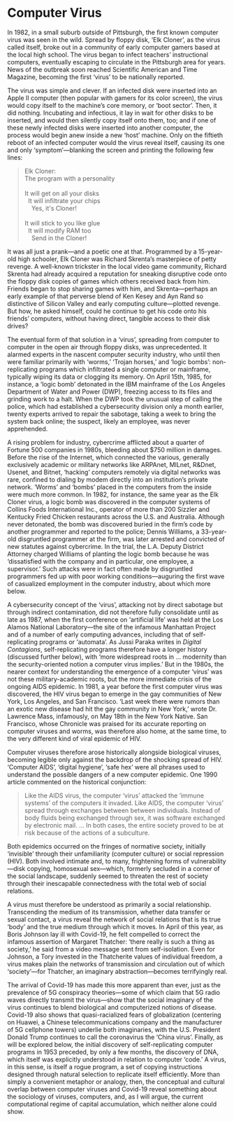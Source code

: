 # Computer Virus

In 1982, in a small suburb outside of Pittsburgh, the first known computer virus was seen in the wild. Spread by floppy disk, ‘Elk Cloner’, as the virus called itself, broke out in a community of early computer gamers based at the local high school. The virus began to infect teachers’ instructional computers, eventually escaping to circulate in the Pittsburgh area for years. News of the outbreak soon reached Scientific American and Time Magazine, becoming the first ‘virus’ to be nationally reported.

The virus was simple and clever. If an infected disk were inserted into an Apple II computer (then popular with gamers for its color screen), the virus would copy itself to the machine’s core memory, or ‘boot sector’. Then, it did nothing. Incubating and infectious, it lay in wait for other disks to be inserted, and would then silently copy itself onto them, too; and if one of these newly infected disks were inserted into another computer, the process would begin anew inside a new ‘host’ machine. Only on the fiftieth reboot of an infected computer would the virus reveal itself, causing its one and only ‘symptom’—blanking the screen and printing the following few lines:

<blockquote>Elk Cloner:<br/>
The program with a personality<br/>
    <br/>
It will get on all your disks<br/>
    &nbsp;&nbsp;It will infiltrate your chips<br/>
        &nbsp;&nbsp;&nbsp;&nbsp;Yes, it&#39;s Cloner!<br/>
<br/>
It will stick to you like glue<br/>
    &nbsp;&nbsp;It will modify RAM too<br/>
        &nbsp;&nbsp;&nbsp;&nbsp;Send in the Cloner!<br/>
</blockquote>

It was all just a prank—and a poetic one at that. Programmed by a 15-year-old high schooler, Elk Cloner was Richard Skrenta’s masterpiece of petty revenge. A well-known trickster in the  local video game community, Richard Skrenta had already acquired a reputation for sneaking disruptive code onto the floppy disk copies of games which others received back from him. Friends began to stop sharing games with him, and Skrenta—perhaps an early example of that perverse blend of Ken Kesey and Ayn Rand so distinctive of Silicon Valley and early computing culture—plotted revenge. But how, he asked himself, could he continue to get his code onto his friends’ computers, without having direct, tangible access to their disk drives?

The eventual form of that solution in a ‘virus’, spreading from computer to computer in the open air through floppy disks, was unprecedented. It alarmed experts in the nascent computer security industry, who until then were familiar primarily with ‘worms,’ ‘Trojan horses,’ and ‘logic bombs’: non-replicating programs which infiltrated a single computer or mainframe, typically wiping its data or clogging its memory. On April 15th, 1985, for instance, a ‘logic bomb’ detonated in the IBM mainframe of the Los Angeles Department of Water and Power (DWP), freezing access to its files and grinding work to a halt. When the DWP took the unusual step of calling the police, which had established a cybersecurity division only a month earlier, twenty experts arrived to repair the sabotage, taking a week to bring the system back online; the suspect, likely an employee, was never apprehended.

A rising problem for industry, cybercrime afflicted about a quarter of Fortune 500 companies in 1980s, bleeding about $750 million in damages. Before the rise of the Internet, which connected the various, generally exclusively academic or military networks like ARPAnet, MILnet, R&Dnet, Usenet, and Bitnet, ‘hacking’ computers remotely via digital networks was rare, confined to dialing by modem directly into an institution’s private network. ‘Worms’ and ‘bombs’ placed in the computers from the inside were much more common. In 1982, for instance, the same year as the Elk Cloner virus, a logic bomb was discovered in the computer systems of Collins Foods International Inc., operator of more than 200 Sizzler and Kentucky Fried Chicken restaurants across the U.S. and Australia. Although never detonated, the bomb was discovered buried in the firm’s code by another programmer and reported to the police; Dennis Williams, a 33-year-old disgruntled programmer at the firm, was later arrested and convicted of new statutes against cybercrime. In the trial, the L.A. Deputy District Attorney charged Williams of planting the logic bomb because he was ‘dissatisfied with the company and in particular, one employee, a supervisor.’ Such attacks were in fact often made by disgruntled programmers fed up with poor working conditions—auguring the first wave of casualized employment in the computer industry, about which more below.

A cybersecurity concept of the ‘virus’, attacking not by direct sabotage but through indirect contamination, did not therefore fully consolidate until as late as 1987, when the first conference on ‘artificial life’ was held at the Los Alamos National Laboratory—the site of the infamous Manhattan Project and of a number of early computing advances, including that of self-replicating programs or ‘automata’. As Jussi Paraka writes in *Digital Contagions*, self-replicating programs therefore have a longer history (discussed further below), with ‘more widespread roots in ... modernity than the security-oriented notion a computer virus implies.’ But in the 1980s, the nearer context for understanding the emergence of a computer ‘virus’ was not these military-academic roots, but the more immediate crisis of the ongoing AIDS epidemic. In 1981, a year before the first computer virus was discovered, the HIV virus began to emerge in the gay communities of New York, Los Angeles, and San Francisco. ‘Last week there were rumors than an exotic new disease had hit the gay community in New York,’ wrote Dr. Lawrence Mass, infamously, on May 18th in the New York Native. San Francisco, whose Chronicle was praised for its accurate reporting on computer viruses and worms, was therefore also home, at the same time, to the very different kind of viral epidemic of HIV.

Computer viruses therefore arose historically alongside biological viruses, becoming legible only against the backdrop of the shocking spread of HIV. ‘Computer AIDS’, ‘digital hygiene’, ‘safe hex’ were all phrases used to understand the possible dangers of a new computer epidemic. One 1990 article commented on the historical conjunction:

<blockquote>Like the AIDS virus, the computer ‘virus’ attacked the ‘immune systems’ of the computers it invaded. Like AIDS, the computer ‘virus’ spread through exchanges between between individuals. Instead of body fluids being exchanged through sex, it was software exchanged by electronic mail. ... In both cases, the entire society proved to be at risk because of the actions of a subculture.</blockquote>

Both epidemics occurred on the fringes of normative society, initially ‘invisible’ through their unfamiliarity (computer culture) or social repression (HIV). Both involved intimate and, to many, frightening forms of vulnerability—disk copying, homosexual sex—which, formerly secluded in a corner of the social landscape, suddenly seemed to threaten the rest of society through their inescapable connectedness with the total web of social relations.

A virus must therefore be understood as primarily a social relationship. Transcending the medium of its transmission, whether data transfer or sexual contact, a virus reveal the network of social relations that is its true ‘body’ and the true medium through which it moves. In April of this year, as Boris Johnson lay ill with Covid-19, he felt compelled to correct the infamous assertion of Margaret Thatcher: ‘there really is such a thing as society,’ he said from a video message sent from self-isolation. Even for Johnson, a Tory invested in the Thatcherite values of individual freedom, a virus makes plain the networks of transmission and circulation out of which ‘society’—for Thatcher, an imaginary abstraction—becomes terrifyingly real.

The arrival of Covid-19 has made this more apparent than ever, just as the prevalence of 5G conspiracy theories—some of which claim that 5G radio waves directly transmit the virus—show that the social imaginary of the virus continues to blend biological and computerized notions of disease. Covid-19 also shows that quasi-racialized fears of globalization (centering on Huawei, a Chinese telecommunications company and the manufacturer of 5G cellphone towers) underlie both imaginaries, with the U.S. President Donald Trump continues to call the coronavirus the ‘China virus’. Finally, as will be explored below, the initial discovery of self-replicating computer programs in 1953 preceded, by only a few months, the discovery of DNA, which itself was explicitly understood in relation to computer ‘code.’ A virus, in this sense, is itself a rogue program, a set of copying instructions designed through natural selection to replicate itself efficiently. More than simply a convenient metaphor or analogy, then, the conceptual and cultural overlap between computer viruses and Covid-19 reveal something about the sociology of viruses, computers, and, as I will argue, the current computational regime of capital accumulation, which neither alone could show.
